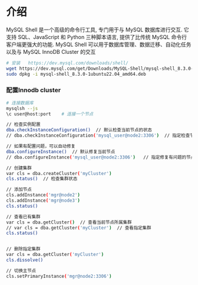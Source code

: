 # 介绍
MySQL Shell 是一个高级的命令行工具, 专门用于与 MySQL 数据库进行交互. 它支持 SQL、JavaScript 和 Python 三种脚本语言, 提供了比传统 MySQL 命令行客户端更强大的功能. 
MySQL Shell 可以用于数据库管理、数据迁移、自动化任务以及与 MySQL InnoDB Cluster 的交互

```bash
# 安装   https://dev.mysql.com/downloads/shell/
wget https://dev.mysql.com/get/Downloads/MySQL-Shell/mysql-shell_8.3.0-1ubuntu22.04_amd64.deb
sudo dpkg -i mysql-shell_8.3.0-1ubuntu22.04_amd64.deb
```

### 配置Innodb cluster
```bash
# 连接数据库
mysqlsh --js
\c user@host:port    # 连接一个节点

// 检查实例配置
dba.checkInstanceConfiguration()  // 默认检查当前节点的状态
// dba.checkInstanceConfiguration('mysql_user@node2:3306')  // 指定检查节点

// 如果有配置问题，可以自动修复
dba.configureInstance()  // 默认修复当前节点
// dba.configureInstance('mysql_user@node2:3306')   // 指定修复有问题的节点 

// 创建集群
var cls = dba.createCluster('myCluster')
cls.status()  // 检查集群状态

// 添加节点
cls.addInstance('mgr@node2')
cls.addInstance('mgr@node3')
cls.status()

// 查看已有集群
var cls = dba.getCluster()  // 查看当前节点所属集群
// var cls = dba.getCluster('myCluster')  // 查看指定集群
cls.status()


// 删除指定集群
var cls = dba.getCluster('myCluster')
cls.dissolve()

// 切换主节点
cls.setPrimaryInstance('mgr@node2:3306')  
```
